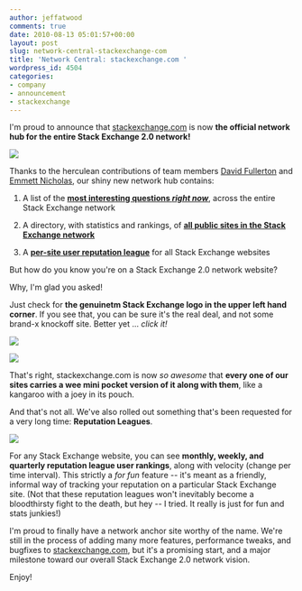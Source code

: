 ```yaml
---
author: jeffatwood
comments: true
date: 2010-08-13 05:01:57+00:00
layout: post
slug: network-central-stackexchange-com
title: 'Network Central: stackexchange.com '
wordpress_id: 4504
categories:
- company
- announcement
- stackexchange
---
```



I'm proud to announce that [stackexchange.com](http://stackexchange.com) is now **the official network hub for the entire Stack Exchange 2.0 network!**



[![](/blog/images/2010-08-13-network-central-stackexchange-com/stackexchange-new-homepage.png)
](http://stackexchange.com)



Thanks to the herculean contributions of team members [David Fullerton](http://stackoverflow.com/users/91687/david-fullerton) and [Emmett Nicholas](http://stackoverflow.com/users/2749/emmett-nicholas), our shiny new network hub contains:







  1. A list of the **[most interesting questions _right now_](http://stackexchange.com)**, across the entire Stack Exchange network

  2. A directory, with statistics and rankings, of **[all public sites in the Stack Exchange network](http://stackexchange.com/sites)**

  3. A **[per-site user reputation league](http://stackexchange.com/leagues)** for all Stack Exchange websites




But how do you know you're on a Stack Exchange 2.0 network website?



Why, I'm glad you asked!



Just check for **the genuinetm Stack Exchange logo in the upper left hand corner**. If you see that, you can be sure it's the real deal, and not some brand-x knockoff site. Better yet ... _click it!_



![](/blog/images/2010-08-13-network-central-stackexchange-com/genuwine-stack-exchange-questions.png)



![](/blog/images/2010-08-13-network-central-stackexchange-com/genuwine-stack-exchange-sites.png)



That's right, stackexchange.com is now _so awesome_ that **every one of our sites carries a wee mini pocket version of it along with them**, like a kangaroo with a joey in its pouch.



And that's not all. We've also rolled out something that's been requested for a very long time: **Reputation Leagues**.



[![](/blog/images/2010-08-13-network-central-stackexchange-com/reputation-league-weekly.png)](http://stackexchange.com/leagues)



For any Stack Exchange website, you can see **monthly, weekly, and quarterly reputation league user rankings**, along with velocity (change per time interval). This strictly a _for fun_ feature -- it's meant as a friendly, informal way of tracking your reputation on a particular Stack Exchange site. (Not that these reputation leagues won't inevitably become a bloodthirsty fight to the death, but hey -- I tried. It really is just for fun and stats junkies!)



I'm proud to finally have a network anchor site worthy of the name. We're still in the process of adding many more features, performance tweaks, and bugfixes to [stackexchange.com](http://stackexchange.com), but it's a promising start, and a major milestone toward our overall Stack Exchange 2.0 network vision.



Enjoy!

